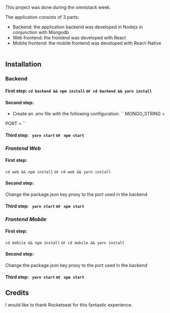 This project was done during the omnistack week.

The application consists of 3 parts:
  - Backend: the application backend was developed in Nodejs in conjunction with Mongodb
  - Web frontend: the frontend was developed with React  
  - Mobile frontend: the mobile frontend was developed with React-Native
    
    
## Installation

### Backend

#### First step: `cd backend && npm install` or` cd backend && yarn install`

#### Second step:
  - Create an .env file with the following configuration:
  ``
  MONGO_STRING = <Connection string with mongodb>

  PORT = <Port>
  ``

#### Third step: `` yarn start`` or `` npm start``

### _Frontend Web_

#### First step:
`cd web && npm install` or` cd web && yarn install`

#### Second step:
Change the package.json key proxy to the port used in the backend

#### Third step: `` yarn start`` or `` npm start``

### _Frontend Mobile_

#### First step:
`cd mobile && npm install` or` cd mobile && yarn install`

#### Second step:
Change the package.json key proxy to the port used in the backend

#### Third step: `` yarn start`` or `` npm start``




## Credits

I would like to thank Rocketseat for this fantastic experience.

